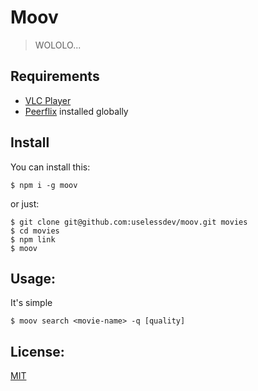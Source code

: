 # Moov

> WOLOLO...

## Requirements

- [VLC Player][2]
- [Peerflix][1] installed globally

## Install

You can install this:


```
$ npm i -g moov
```

or just:

```
$ git clone git@github.com:uselessdev/moov.git movies
$ cd movies
$ npm link
$ moov
```

## Usage:

It's simple

```
$ moov search <movie-name> -q [quality]
```

## License:

[MIT][3]

[1]: https://github.com/mafintosh/peerflix "Peerflix: The Salvation of world"
[2]: http://www.videolan.org/vlc/ "VLC Player :3"
[3]: https://github.com/uselessdev/moov/blob/master/LICENSE "License"
